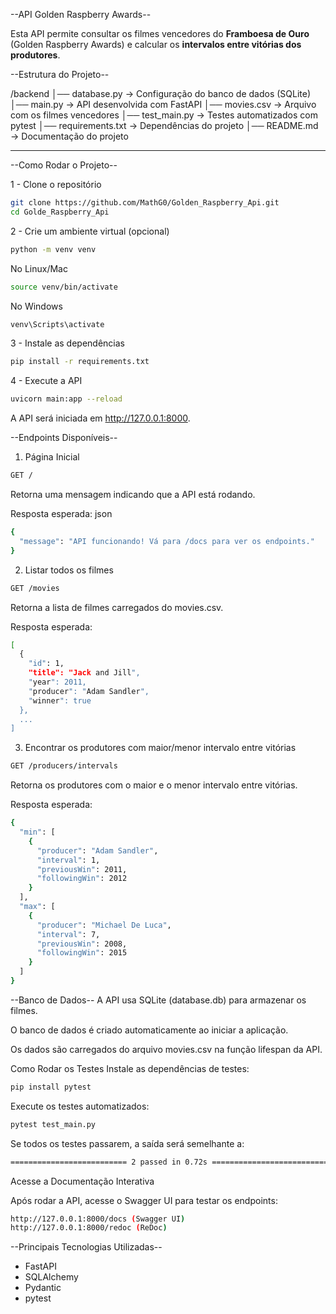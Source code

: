  --API Golden Raspberry Awards--

Esta API permite consultar os filmes vencedores do **Framboesa de Ouro** (Golden Raspberry Awards) e calcular os **intervalos entre vitórias dos produtores**.

 --Estrutura do Projeto--

/backend │── database.py → Configuração do banco de dados (SQLite) │── main.py → API desenvolvida com FastAPI │── movies.csv → Arquivo com os filmes vencedores │── test_main.py → Testes automatizados com pytest │── requirements.txt → Dependências do projeto │── README.md → Documentação do projeto

---

 --Como Rodar o Projeto--

1 - Clone o repositório
```sh
git clone https://github.com/MathG0/Golden_Raspberry_Api.git
cd Golde_Raspberry_Api
```

2 - Crie um ambiente virtual (opcional)
```sh
python -m venv venv
```
No Linux/Mac
```sh
source venv/bin/activate
```
No Windows
```sh
venv\Scripts\activate
```
3 - Instale as dependências
```sh
pip install -r requirements.txt
```
4 - Execute a API
```sh
uvicorn main:app --reload
```
A API será iniciada em http://127.0.0.1:8000.

 --Endpoints Disponíveis--

1. Página Inicial
```sh
GET /
```
Retorna uma mensagem indicando que a API está rodando.

Resposta esperada:
json
```sh
{
  "message": "API funcionando! Vá para /docs para ver os endpoints."
}
```
2. Listar todos os filmes
```sh
GET /movies
```
Retorna a lista de filmes carregados do movies.csv.

Resposta esperada:
```sh
[
  {
    "id": 1,
    "title": "Jack and Jill",
    "year": 2011,
    "producer": "Adam Sandler",
    "winner": true
  },
  ...
]
```
3. Encontrar os produtores com maior/menor intervalo entre vitórias
```sh
GET /producers/intervals
```
Retorna os produtores com o maior e o menor intervalo entre vitórias.

Resposta esperada:
```sh
{
  "min": [
    {
      "producer": "Adam Sandler",
      "interval": 1,
      "previousWin": 2011,
      "followingWin": 2012
    }
  ],
  "max": [
    {
      "producer": "Michael De Luca",
      "interval": 7,
      "previousWin": 2008,
      "followingWin": 2015
    }
  ]
}
```
 --Banco de Dados--
  A API usa SQLite (database.db) para armazenar os filmes.
  
  O banco de dados é criado automaticamente ao iniciar a aplicação.
  
  Os dados são carregados do arquivo movies.csv na função lifespan da API.

Como Rodar os Testes
Instale as dependências de testes:

```sh
pip install pytest
```
Execute os testes automatizados:
```sh
pytest test_main.py
```
Se todos os testes passarem, a saída será semelhante a:
```sh
========================== 2 passed in 0.72s ==========================
```
Acesse a Documentação Interativa

Após rodar a API, acesse o Swagger UI para testar os endpoints:
```sh
http://127.0.0.1:8000/docs (Swagger UI)
http://127.0.0.1:8000/redoc (ReDoc)
``` 
 --Principais Tecnologias Utilizadas--

- FastAPI
- SQLAlchemy
- Pydantic
- pytest
